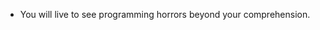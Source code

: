 - You will live to see programming horrors beyond your comprehension.

<!---
eddperpich/eddperpich is a ✨ special ✨ repository because its `README.md` (this file) appears on your GitHub profile.
You can click the Preview link to take a look at your changes.
--->
